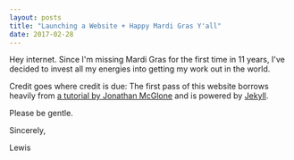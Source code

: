 ```yaml
---
layout: posts
title: "Launching a Website + Happy Mardi Gras Y'all"
date: 2017-02-28
---
```


Hey internet. Since I'm missing Mardi Gras for the first time in 11 years, I've decided to invest all my energies into getting my work out in the world.

Credit goes where credit is due: The first pass of this website borrows heavily from [a tutorial by Jonathan McGlone](http://jmcglone.com/guides/github-pages/) and is powered by [Jekyll](http://jekyllrb.com). 

Please be gentle.

Sincerely,

Lewis
